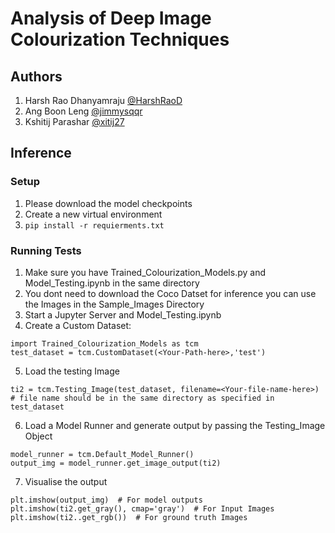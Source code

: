 # Analysis of Deep Image Colourization Techniques
## Authors
1. Harsh Rao Dhanyamraju [@HarshRaoD](https://github.com/HarshRaoD)
2. Ang Boon Leng [@jimmysqqr](https://github.com/jimmysqqr)
3. Kshitij Parashar [@xitij27](https://github.com/xitij27)

## Inference
### Setup
1. Please download the model checkpoints
2. Create a new virtual environment
3. ```pip install -r requierments.txt```

### Running Tests
1. Make sure you have Trained_Colourization_Models.py and Model_Testing.ipynb in the same directory
2. You dont need to download the Coco Datset for inference you can use the Images in the Sample_Images Directory
3. Start a Jupyter Server and Model_Testing.ipynb
4. Create a Custom Dataset:
```
import Trained_Colourization_Models as tcm
test_dataset = tcm.CustomDataset(<Your-Path-here>,'test')
```
5. Load the testing Image
```
ti2 = tcm.Testing_Image(test_dataset, filename=<Your-file-name-here>)
# file name should be in the same directory as specified in test_dataset
```
6. Load a Model Runner and generate output by passing the Testing_Image Object
```
model_runner = tcm.Default_Model_Runner()
output_img = model_runner.get_image_output(ti2)
```
7. Visualise the output
```
plt.imshow(output_img)  # For model outputs
plt.imshow(ti2.get_gray(), cmap='gray')  # For Input Images
plt.imshow(ti2..get_rgb())  # For ground truth Images
```
